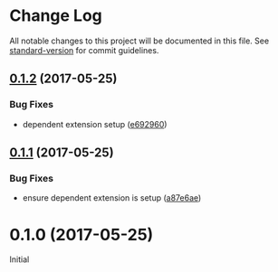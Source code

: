 # Change Log

All notable changes to this project will be documented in this file. See [standard-version](https://github.com/conventional-changelog/standard-version) for commit guidelines.

<a name="0.1.2"></a>
## [0.1.2](https://github.com/medikoo/domjs-ext/compare/v0.1.1...v0.1.2) (2017-05-25)


### Bug Fixes

* dependent extension setup ([e692960](https://github.com/medikoo/domjs-ext/commit/e692960))



<a name="0.1.1"></a>
## [0.1.1](https://github.com/medikoo/domjs-ext/compare/v0.1.0...v0.1.1) (2017-05-25)


### Bug Fixes

* ensure dependent extension is setup ([a87e6ae](https://github.com/medikoo/domjs-ext/commit/a87e6ae))



<a name="0.1.0"></a>
# 0.1.0 (2017-05-25)

Initial
